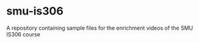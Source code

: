 smu-is306
=========

A repository containing sample files for the enrichment videos of the SMU IS306 course